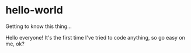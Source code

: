 # hello-world
Getting to know this thing...

Hello everyone!
It's the first time I've tried to code anything, so go easy on me, ok?
